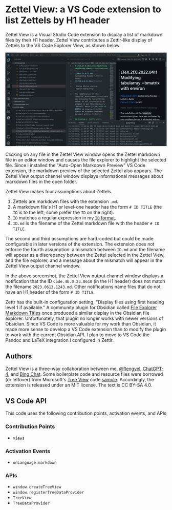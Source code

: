 # Zettel View: a VS Code extension to list Zettels by H1 header

Zettel View is a Visual Studio Code extension to display a list of markdown files by their H1 header. Zettel View contributes a Zettlr-like display of Zettels to the VS Code Explorer View, as shown below.

![Zettel View](./resources/Zettel-View.png)

Clicking on any file in the Zettel View window opens the Zettel markdown file in an editor window and causes the file explorer to highlight the selected file. Since I installed the "Auto-Open Markdown Preview" VS Code extension, the markdown preview of the selected Zettel also appears. The Zettel View output channel window displays informational messages about markdown files in the open folder.

Zettel View makes four assumptions about Zettels.
1. Zettels are markdown files with the extension `.md`.
2. A markdown file's H1 or level-one header has the form `# ID TITLE` (the `ID` is to the left; some prefer the `ID` on the right).
3. `ID` matches a regular expression in my [`ID` format](https://github.com/flengyel/Zettel/wiki/ID-regex-and-alphabetic-index).
4. `ID.md` is the filename of the Zettel markdown file with the header `# ID TITLE`.

The second and third assumptions are hard-coded but could be made configurable in later versions of the extension. The extension does not enforce the fourth assumption: a mismatch between `ID.md` and the filename will appear as a discrepancy between the Zettel selected in the Zettel View, and the file explorer, and a message about the mismatch will appear in the Zettel View output channel window.

In the above screenshot, the Zettel View output channel window displays a notification that the ID `Code.4b.0.23.0610` (in the H1 header) does not match the filename `2023.0613.1243.md`. Other notifications name files that do not have an H1 header of the form `# ID TITLE`.

Zettr has the built-in configuration setting, "Display files using first heading level 1 if available." A community plugin for Obsidian called [File Explorer Markdown Titles](https://github.com/Dyldog/file-explorer-markdown-titles) once produced a similar display in the Obsidian file explorer. Unfortunately, that plugin no longer works with newer versions of Obsidian. Since VS Code is more valuable for my work than Obsidian, it made more sense to develop a VS Code extension than to modify the plugin to work with the current Obsidian API. I plan to move to VS Code the Pandoc and LaTeX integration I configured in Zettlr.

## Authors

Zettel View is a three-way collaboration between me, [@flengyel](https://github.com/flengyel), [ChatGPT-4](https://chat.openai.com), and [Bing Chat](https://www.bing.com/search?form=MA13FJ&q=Bing+AI&showconv=1). Some boilerplate code and resource files were borrowed (or leftover) from Microsoft's [Tree View](https://code.visualstudio.com/api/extension-guides/tree-view#extension-capabilities-articles) code [sample](https://github.com/microsoft/vscode-extension-samples/tree/main/tree-view-sample). Accordingly, the extension is released under an MIT license. The text is CC BY-SA 4.0.

## VS Code API

This code uses the following contribution points, activation events, and APIs

### Contribution Points

- `views`

### Activation Events

- `onLanguage:markdown`

### APIs

- `window.createTreeView`
- `window.registerTreeDataProvider`
- `TreeView`
- `TreeDataProvider`

